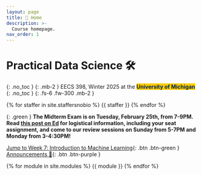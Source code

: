 ```yaml
---
layout: page
title: 🏡 Home
description: >-
  Course homepage.
nav_order: 1
---
```


# Practical Data Science 🛠️
{: .no_toc }
{: .mb-2 }
EECS 398, Winter 2025 at the <b><span style="background-color: #FFCB05; color: #00274C">University of Michigan</span></b>
{: .no_toc }
{: .fs-6 .fw-300 .mb-2 }

<!-- 4 credits • Open to all majors • ULCS for Computer Science majors, Advanced Technical Elective or Application Elective for Data Science majors, Flexible Technical Elective for Electrical Engineering majors -->


{% for staffer in site.staffersnobio %}
{{ staffer }}
{% endfor %}


{: .green }
**The Midterm Exam is on Tuesday, February 25th, from 7-9PM. Read [this post on Ed](https://edstem.org/us/courses/69737/discussion/6233420) for logistical information, including your seat assignment, and come to our review sessions on Sunday from 5-7PM and Monday from 3-4:30PM!**


[Jump to Week 7: Introduction to Machine Learning](#week-7-introduction-to-machine-learning){: .btn .btn-green } [Announcements 📣](https://edstem.org/us/courses/69737/discussion/5943734){: .btn .btn-purple }

{% for module in site.modules %}
{{ module }}
{% endfor %}
